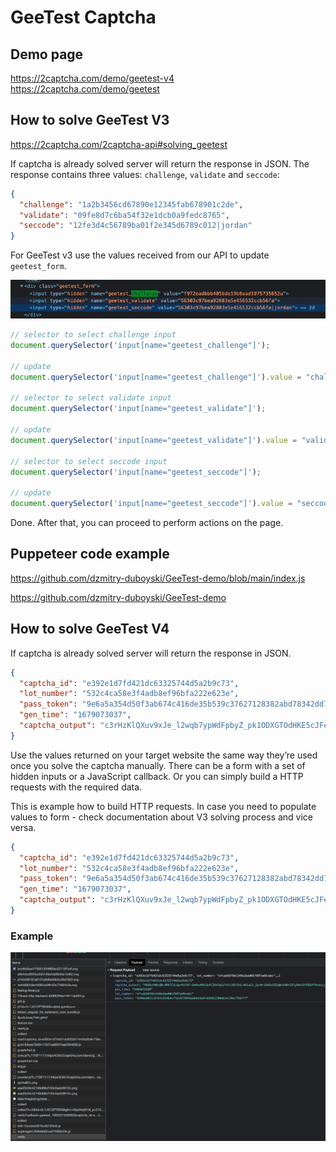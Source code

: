 # GeeTest Captcha

## Demo page

https://2captcha.com/demo/geetest-v4
https://2captcha.com/demo/geetest

## How to solve GeeTest V3

https://2captcha.com/2captcha-api#solving_geetest

If captcha is already solved server will return the response in JSON. The response contains three values: `challenge`, `validate` and `seccode`:

```json
{
  "challenge": "1a2b3456cd67890e12345fab678901c2de",
  "validate": "09fe8d7c6ba54f32e1dcb0a9fedc8765",
  "seccode": "12fe3d4c56789ba01f2e345d6789c012|jordan"
}
```

For GeeTest v3 use the values received from our API to update `geetest_form`.

<img src='./images/GeeTest v3.png' />

```js
// selector to select challenge input
document.querySelector('input[name="geetest_challenge"]');

// update
document.querySelector('input[name="geetest_challenge"]').value = "challenge test";

// selector to select validate input
document.querySelector('input[name="geetest_validate"]');

// update
document.querySelector('input[name="geetest_validate"]').value = "validate test";

// selector to select seccode input
document.querySelector('input[name="geetest_seccode"]');

// update
document.querySelector('input[name="geetest_seccode"]').value = "seccode test";
```

Done. After that, you can proceed to perform actions on the page.

## Puppeteer code example

https://github.com/dzmitry-duboyski/GeeTest-demo/blob/main/index.js

https://github.com/dzmitry-duboyski/GeeTest-demo

## How to solve GeeTest V4

If captcha is already solved server will return the response in JSON.

```json
{
  "captcha_id": "e392e1d7fd421dc63325744d5a2b9c73",
  "lot_number": "532c4ca58e3f4adb8ef96bfa222e623e",
  "pass_token": "9e6a5a354d50f3ab674c416de35b539c37627128382abd78342dd79442351f8f",
  "gen_time": "1679073037",
  "captcha_output": "c3rHzKlQXuv9xJe_l2wqb7ypWdFpbyZ_pk1ODXGTOdHKE5cJFer1r1jNTt2n5muwLzs5HOQ39D2lFjzqcygPO7ftaMFLXVMTCZuD8PkD4j10_vnvF0keeTTjbJaC0jq7btCE12-eN6fF6WPtHEoXLLXqkb8HaISjG5znAuZDMZ055HsCE6S7iyiaJYv_l0Sm1atkF0VEAYaKrEhQRYHus35X6FqIoRvVo1ISyCZGnjw="
}
```

Use the values returned on your target website the same way they’re used once you solve the captcha manually. There can be a form with a set of hidden inputs or a JavaScript callback. Or you can simply build a HTTP requests with the required data.

This is example how to build HTTP requests. In case you need to populate values to form - check documentation about V3 solving process and vice versa.

```json
{
  "captcha_id": "e392e1d7fd421dc63325744d5a2b9c73",
  "lot_number": "532c4ca58e3f4adb8ef96bfa222e623e",
  "pass_token": "9e6a5a354d50f3ab674c416de35b539c37627128382abd78342dd79442351f8f",
  "gen_time": "1679073037",
  "captcha_output": "c3rHzKlQXuv9xJe_l2wqb7ypWdFpbyZ_pk1ODXGTOdHKE5cJFer1r1jNTt2n5muwLzs5HOQ39D2lFjzqcygPO7ftaMFLXVMTCZuD8PkD4j10_vnvF0keeTTjbJaC0jq7btCE12-eN6fF6WPtHEoXLLXqkb8HaISjG5znAuZDMZ055HsCE6S7iyiaJYv_l0Sm1atkF0VEAYaKrEhQRYHus35X6FqIoRvVo1ISyCZGnjw="
}
```

### Example

<img src="./images/GeeTest v4.png" />
